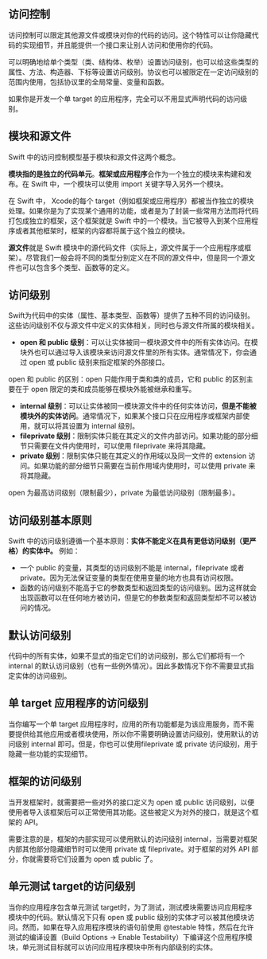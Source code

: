 ## 访问控制

访问控制可以限定其他源文件或模块对你的代码的访问。这个特性可以让你隐藏代码的实现细节，并且能提供一个接口来让别人访问和使用你的代码。

可以明确地给单个类型（类、结构体、枚举）设置访问级别，也可以给这些类型的属性、方法、构造器、下标等设置访问级别。协议也可以被限定在一定访问级别的范围内使用，包括协议里的全局常量、变量和函数。

如果你是开发一个单 target 的应用程序，完全可以不用显式声明代码的访问级别。

## 模块和源文件

Swift 中的访问控制模型基于模块和源文件这两个概念。

**模块指的是独立的代码单元**。**框架或应用程序**会作为一个独立的模块来构建和发布。在 Swift 中，一个模块可以使用 import 关键字导入另外一个模块。

在 Swift 中， Xcode的每个 target（例如框架或应用程序）都被当作独立的模块处理。如果你是为了实现某个通用的功能，或者是为了封装一些常用方法而将代码打包成独立的框架，这个框架就是 Swift 中的一个模块。当它被导入到某个应用程序或者其他框架时，框架的内容都将属于这个独立的模块。

**源文件**就是 Swift 模块中的源代码文件（实际上，源文件属于一个应用程序或框架）。尽管我们一般会将不同的类型分别定义在不同的源文件中，但是同一个源文件也可以包含多个类型、函数等的定义。


## 访问级别

Swift为代码中的实体（属性、基本类型、函数等）提供了五种不同的访问级别。这些访问级别不仅与源文件中定义的实体相关，同时也与源文件所属的模块相关。

* **open 和 public 级别**：可以让实体被同一模块源文件中的所有实体访问。在模块外也可以通过导入该模块来访问源文件里的所有实体。通常情况下，你会通过 open 或 public 级别来指定框架的外部接口。

open 和 public 的区别：open 只能作用于类和类的成员，它和 public 的区别主要在于 open 限定的类和成员能够在模块外能被继承和重写。

* **internal 级别**：可以让实体被同一模块源文件中的任何实体访问，**但是不能被模块外的实体访问**。通常情况下，如果某个接口只在应用程序或框架内部使用，就可以将其设置为 internal 级别。
* **fileprivate 级别**：限制实体只能在其定义的文件内部访问。如果功能的部分细节只需要在文件内使用时，可以使用 fileprivate 来将其隐藏。
* **private 级别**：限制实体只能在其定义的作用域以及同一文件的 extension 访问。如果功能的部分细节只需要在当前作用域内使用时，可以使用 private 来将其隐藏。

open 为最高访问级别（限制最少），private 为最低访问级别（限制最多）。

## 访问级别基本原则

Swift 中的访问级别遵循一个基本原则：**实体不能定义在具有更低访问级别（更严格）的实体中。** 例如：

* 一个 public 的变量，其类型的访问级别不能是 internal，fileprivate 或者 private。因为无法保证变量的类型在使用变量的地方也具有访问权限。
* 函数的访问级别不能高于它的参数类型和返回类型的访问级别。因为这样就会出现函数可以在任何地方被访问，但是它的参数类型和返回类型却不可以被访问的情况。


## 默认访问级别

代码中的所有实体，如果不显式的指定它们的访问级别，那么它们都将有一个 internal 的默认访问级别（也有一些例外情况）。因此多数情况下你不需要显式指定实体的访问级别。


## 单 target 应用程序的访问级别

当你编写一个单 target 应用程序时，应用的所有功能都是为该应用服务，而不需要提供给其他应用或者模块使用，所以你不需要明确设置访问级别，使用默认的访问级别 internal 即可。但是，你也可以使用fileprivate 或 private 访问级别，用于隐藏一些功能的实现细节。

## 框架的访问级别

当开发框架时，就需要把一些对外的接口定义为 open 或 public 访问级别，以便使用者导入该框架后可以正常使用其功能。这些被定义为对外的接口，就是这个框架的 API。

需要注意的是，框架的内部实现可以使用默认的访问级别 internal，当需要对框架内部其他部分隐藏细节时可以使用 private 或 fileprivate。对于框架的对外 API 部分，你就需要将它们设置为 open 或 public 了。

## 单元测试 target的访问级别

当你的应用程序包含单元测试 target时，为了测试，测试模块需要访问应用程序模块中的代码。默认情况下只有 open 或 public 级别的实体才可以被其他模块访问。然而，如果在导入应用程序模块的语句前使用 @testable 特性，然后在允许测试的编译设置（Build Options -> Enable Testability）下编译这个应用程序模块，单元测试目标就可以访问应用程序模块中所有内部级别的实体。









